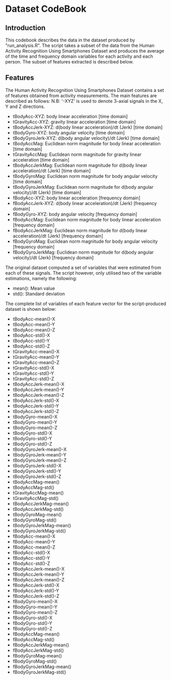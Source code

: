Dataset CodeBook
=================

## Introduction
This codebook describes the data in the dataset produced by "run_analysis.R". The script takes a subset of the data from the Human Activity Recognition Using Smartphones Dataset and produces the average of the time and frequency domain variables for each activity and each person. The subset of features extracted is described below.

## Features
The Human Activity Recognition Using Smartphones Dataset contains a set of features obtained from activity measurements. The main features are described as follows: 
N.B: '-XYZ' is used to denote 3-axial signals in the X, Y and Z directions.

* tBodyAcc-XYZ: body linear acceleration [time domain]
* tGravityAcc-XYZ: gravity linear acceleration [time domain]
* tBodyAccJerk-XYZ: d(body linear acceleration)/dt (Jerk) [time domain]
* tBodyGyro-XYZ: body angular velocity [time domain]
* tBodyGyroJerk-XYZ: d(body angular velocity)/dt (Jerk) [time domain]
* tBodyAccMag: Euclidean norm magnitude for body linear acceleration [time domain]
* tGravityAccMag: Euclidean norm magnitude for gravity linear acceleration [time domain]
* tBodyAccJerkMag: Euclidean norm magnitude for d(body linear acceleration)/dt (Jerk) [time domain]
* tBodyGyroMag: Euclidean norm magnitude for body angular velocity [time domain]
* tBodyGyroJerkMag: Euclidean norm magnitude for d(body angular velocity)/dt (Jerk) [time domain]
* fBodyAcc-XYZ: body linear acceleration [frequency domain]
* fBodyAccJerk-XYZ: d(body linear acceleration)/dt (Jerk) [frequency domain]
* fBodyGyro-XYZ: body angular velocity [frequency domain]
* fBodyAccMag: Euclidean norm magnitude for body linear acceleration [frequency domain]
* fBodyAccJerkMag: Euclidean norm magnitude for d(body linear acceleration)/dt (Jerk) [frequency domain]
* fBodyGyroMag: Euclidean norm magnitude for body angular velocity [frequency domain]
* fBodyGyroJerkMag: Euclidean norm magnitude for d(body angular velocity)/dt (Jerk) [frequency domain]

The original dataset computed a set of variables that were estimated from each of these signals. The script however, only utilised two of the variable estimations, namely the following: 
* mean(): Mean value
* std(): Standard deviation

The complete list of variables of each feature vector for the script-produced dataset is shown below:
* tBodyAcc-mean()-X
* tBodyAcc-mean()-Y
* tBodyAcc-mean()-Z
* tBodyAcc-std()-X
* tBodyAcc-std()-Y
* tBodyAcc-std()-Z
* tGravityAcc-mean()-X
* tGravityAcc-mean()-Y
* tGravityAcc-mean()-Z
* tGravityAcc-std()-X
* tGravityAcc-std()-Y
* tGravityAcc-std()-Z
* tBodyAccJerk-mean()-X
* tBodyAccJerk-mean()-Y
* tBodyAccJerk-mean()-Z
* tBodyAccJerk-std()-X
* tBodyAccJerk-std()-Y
* tBodyAccJerk-std()-Z
* tBodyGyro-mean()-X
* tBodyGyro-mean()-Y
* tBodyGyro-mean()-Z
* tBodyGyro-std()-X
* tBodyGyro-std()-Y
* tBodyGyro-std()-Z
* tBodyGyroJerk-mean()-X
* tBodyGyroJerk-mean()-Y
* tBodyGyroJerk-mean()-Z
* tBodyGyroJerk-std()-X
* tBodyGyroJerk-std()-Y
* tBodyGyroJerk-std()-Z
* tBodyAccMag-mean()
* tBodyAccMag-std()
* tGravityAccMag-mean()
* tGravityAccMag-std()
* tBodyAccJerkMag-mean()
* tBodyAccJerkMag-std()
* tBodyGyroMag-mean()
* tBodyGyroMag-std()
* tBodyGyroJerkMag-mean()
* tBodyGyroJerkMag-std()
* fBodyAcc-mean()-X
* fBodyAcc-mean()-Y
* fBodyAcc-mean()-Z
* fBodyAcc-std()-X
* fBodyAcc-std()-Y
* fBodyAcc-std()-Z
* fBodyAccJerk-mean()-X
* fBodyAccJerk-mean()-Y
* fBodyAccJerk-mean()-Z
* fBodyAccJerk-std()-X
* fBodyAccJerk-std()-Y
* fBodyAccJerk-std()-Z
* fBodyGyro-mean()-X
* fBodyGyro-mean()-Y
* fBodyGyro-mean()-Z
* fBodyGyro-std()-X
* fBodyGyro-std()-Y
* fBodyGyro-std()-Z
* fBodyAccMag-mean()
* fBodyAccMag-std()
* fBodyAccJerkMag-mean()
* fBodyAccJerkMag-std()
* fBodyGyroMag-mean()
* fBodyGyroMag-std()
* fBodyGyroJerkMag-mean()
* fBodyGyroJerkMag-std()